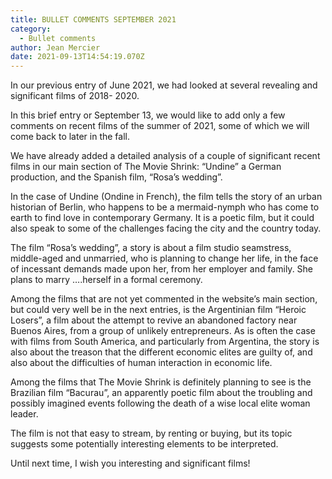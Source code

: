 ```yaml
---
title: BULLET COMMENTS SEPTEMBER 2021
category:
  - Bullet comments
author: Jean Mercier
date: 2021-09-13T14:54:19.070Z
---
```

In our previous entry of June 2021, we had looked at several revealing and significant films of 2018- 2020.

In this brief entry or September 13, we would like to add only a few comments on recent films of the summer of 2021, some of which we will come back to later in the fall.

We have already added a detailed analysis of a couple of significant recent films in our main section of The Movie Shrink: “Undine” a German production, and the Spanish film, “Rosa’s wedding”.

In the case of Undine (Ondine in French), the film tells the story of an urban historian of Berlin, who happens to be a mermaid-nymph who has come to earth to find love in contemporary Germany. It is a poetic film, but it could also speak to some of the challenges facing the city and the country today.

The film “Rosa’s wedding”, a story is about a film studio seamstress, middle-aged and unmarried, who is planning to change her life, in the face of incessant demands made upon her, from her employer and family. She plans to marry ….herself in a formal ceremony.

Among the films that are not yet commented in the website’s main section, but could very well be in the next entries, is the Argentinian film “Heroic Losers”, a film about the attempt to revive an abandoned factory near Buenos Aires, from a group of unlikely entrepreneurs. As is often the case with films from South America, and particularly from Argentina, the story is also about the treason that the different economic elites are guilty of, and also about the difficulties of human interaction in economic life.

Among the films that The Movie Shrink is definitely planning to see is the Brazilian film “Bacurau”, an apparently poetic film about the troubling and possibly imagined events following the death of a wise local elite woman leader.

The film is not that easy to stream, by renting or buying, but its topic suggests some potentially interesting elements to be interpreted.

Until next time, I wish you interesting and significant films!
